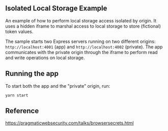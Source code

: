 ## Isolated Local Storage Example

An example of how to perform local storage access isolated by origin. It uses a hidden iframe to marshal access to local storage to store (fictional) token values.

The sample starts two Express servers running on two different origins: `http://localhost:4001` (app) and `http://localhost:4002` (private). The app communicates with the private origin through the iframe to perform read and write operations on local storage.

## Running the app

To start both the app and the "private" origin, run:

```
yarn start
```

## Reference

https://pragmaticwebsecurity.com/talks/browsersecrets.html
